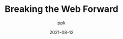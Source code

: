 ---
author: ppk
date: 2021-08-12
tags:
  - web
  - user-agents
target_url: https://www.quirksmode.org/blog/archives/2021/08/breaking_the_we.html
title: Breaking the Web Forward
---